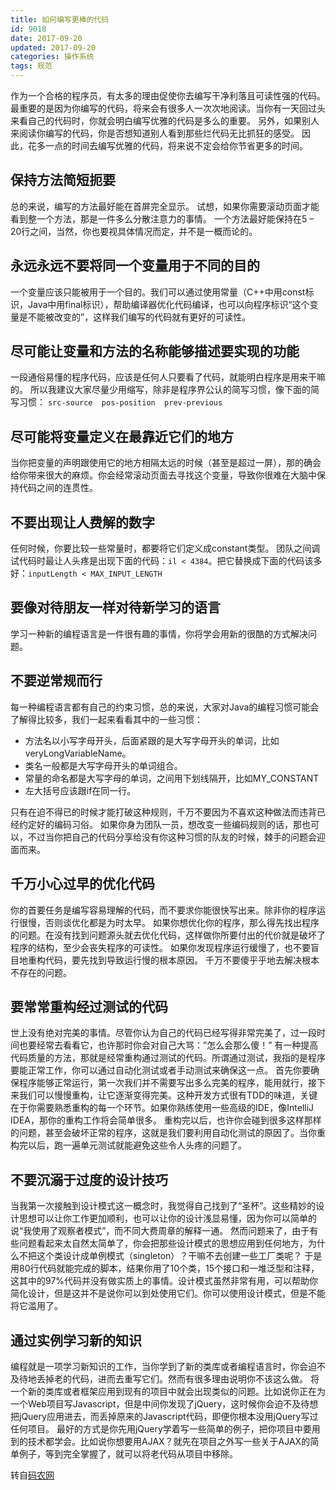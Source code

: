 ```yaml
---
title: 如何编写更棒的代码
id: 9018
date: 2017-09-20
updated: 2017-09-20
categories: 操作系统
tags: 规范
---
```


作为一个合格的程序员，有太多的理由促使你去编写干净利落且可读性强的代码。
最重要的是因为你编写的代码，将来会有很多人一次次地阅读。当你有一天回过头来看自己的代码时，你就会明白编写优雅的代码是多么的重要。
另外，如果别人来阅读你编写的代码，你是否想知道别人看到那些烂代码无比抓狂的感受。
因此，花多一点的时间去编写优雅的代码，将来说不定会给你节省更多的时间。
<!--more-->
## 保持方法简短扼要
总的来说，编写的方法最好能在首屏完全显示。
试想，如果你需要滚动页面才能看到整一个方法，那是一件多么分散注意力的事情。
一个方法最好能保持在5 – 20行之间，当然，你也要视具体情况而定，并不是一概而论的。

## 永远永远不要将同一个变量用于不同的目的
一个变量应该只能被用于一个目的。我们可以通过使用常量（C++中用const标识，Java中用final标识），帮助编译器优化代码编译，也可以向程序标识“这个变量是不能被改变的”，这样我们编写的代码就有更好的可读性。

## 尽可能让变量和方法的名称能够描述要实现的功能
一段通俗易懂的程序代码，应该是任何人只要看了代码，就能明白程序是用来干嘛的。
所以我建议大家尽量少用缩写，除非是程序界公认的简写习惯，像下面的简写习惯：
``src-source  pos-position  prev-previous``

## 尽可能将变量定义在最靠近它们的地方
当你把变量的声明跟使用它的地方相隔太远的时候（甚至是超过一屏），那的确会给你带来很大的麻烦。你会经常滚动页面去寻找这个变量，导致你很难在大脑中保持代码之间的连贯性。

## 不要出现让人费解的数字
任何时候，你要比较一些常量时，都要将它们定义成constant类型。
团队之间调试代码时最让人头疼是出现下面的代码：`il < 4384`。把它替换成下面的代码该多好：`inputLength < MAX_INPUT_LENGTH`

## 要像对待朋友一样对待新学习的语言
学习一种新的编程语言是一件很有趣的事情，你将学会用新的很酷的方式解决问题。

## 不要逆常规而行
每一种编程语言都有自己的约束习惯，总的来说，大家对Java的编程习惯可能会了解得比较多，我们一起来看看其中的一些习惯：
- 方法名以小写字母开头，后面紧跟的是大写字母开头的单词，比如veryLongVariableName。
- 类名一般都是大写字母开头的单词组合。
- 常量的命名都是大写字母的单词，之间用下划线隔开，比如MY_CONSTANT
- 左大括号应该跟if在同一行。

只有在迫不得已的时候才能打破这种规则，千万不要因为不喜欢这种做法而违背已经约定好的编码习俗。
如果你身为团队一员，想改变一些编码规则的话，那也可以，不过当你把自己的代码分享给没有你这种习惯的队友的时候，棘手的问题会迎面而来。

## 千万小心过早的优化代码
你的首要任务是编写容易理解的代码，而不要求你能很快写出来。除非你的程序运行很慢，否则谈优化都是为时太早。
如果你想优化你的程序，那么得先找出程序的问题。在没有找到问题源头就去优化代码，这样做你所要付出的代价就是破坏了程序的结构，至少会丧失程序的可读性。
如果你发现程序运行缓慢了，也不要盲目地重构代码，要先找到导致运行慢的根本原因。
千万不要傻乎乎地去解决根本不存在的问题。

## 要常常重构经过测试的代码
世上没有绝对完美的事情。尽管你认为自己的代码已经写得非常完美了，过一段时间也要经常去看看它，也许那时你会对自己大骂：”怎么会那么傻！”
有一种提高代码质量的方法，那就是经常重构通过测试的代码。所谓通过测试，我指的是程序要能正常工作，你可以通过自动化测试或者手动测试来确保这一点。
首先你要确保程序能够正常运行，第一次我们并不需要写出多么完美的程序，能用就行，接下来我们可以慢慢重构，让它逐渐变得完美。这种开发方式很有TDD的味道，关键在于你需要熟悉重构的每一个环节。如果你熟练使用一些高级的IDE，像IntelliJ IDEA，那你的重构工作将会简单很多。
重构完以后，也许你会碰到很多这样那样的问题，甚至会破坏正常的程序，这就是我们要利用自动化测试的原因了。当你重构完以后，跑一遍单元测试就能避免这些令人头疼的问题了。

## 不要沉溺于过度的设计技巧
当我第一次接触到设计模式这一概念时，我觉得自己找到了“圣杯”。这些精妙的设计思想可以让你工作更加顺利，也可以让你的设计浅显易懂，因为你可以简单的说“我使用了观察者模式”，而不同大费周章的解释一通。
然而问题来了，由于有些问题看起来太自然太简单了，你会把那些设计模式的思想应用到任何地方，为什么不把这个类设计成单例模式（singleton）？干嘛不去创建一些工厂类呢？
于是用80行代码就能完成的脚本，结果你用了10个类，15个接口和一堆泛型和注释，这其中的97%代码并没有做实质上的事情。设计模式虽然非常有用，可以帮助你简化设计，但是这并不是说你可以到处使用它们。你可以使用设计模式，但是不能将它滥用了。

## 通过实例学习新的知识
编程就是一项学习新知识的工作，当你学到了新的类库或者编程语言时，你会迫不及待地丢掉老的代码，进而去重写它们。然而有很多理由说明你不该这么做。
将一个新的类库或者框架应用到现有的项目中就会出现类似的问题。比如说你正在为一个Web项目写Javascript，但是中间你发现了jQuery，这时候你会迫不及待想把jQuery应用进去，而丢掉原来的Javascript代码，即便你根本没用jQuery写过任何项目。
最好的方式是你先用jQuery学着写一些简单的例子，把你项目中要用到的技术都学会。比如说你想要用AJAX？就先在项目之外写一些关于AJAX的简单例子，等到完全掌握了，就可以将老代码从项目中移除。

转自[码农网](http://www.codeceo.com/article/11-tips-to-coding-better.html)
